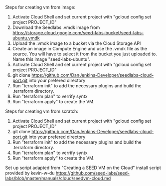 Steps for creating vm from image:

1. Activate Cloud Shell and set current project with "gcloud config set project PROJECT_ID"
2. Download the Seedlabs .vmdk image from https://storage.cloud.google.com/seed-labs-bucket/seed-labs-ubuntu.vmdk
3. Upload the .vmdk image to a bucket via the Cloud Storage API
4. Create an image in Compute Engine and use the .vmdk file as the source. You will have to select it from the bucket you just uploaded to. Name this image "seed-labs-ubuntu".
5. Activate Cloud Shell and set current project with "gcloud config set project PROJECT_ID"
6. git clone https://github.com/DanJenkins-Developer/seedlabs-cloud-port.git into your prefered directory
7. Run "terraform init" to add the necessary plugins and build the .terraform directory.
8. Run "terraform plan" to verrify syntx
9. Run "terraform apply" to create the VM.



Steps for creating vm from scratch:

1. Activate Cloud Shell and set current project with "gcloud config set project PROJECT_ID"
2. git clone https://github.com/DanJenkins-Developer/seedlabs-cloud-port.git into your prefered directory
3. Run "terraform init" to add the necessary plugins and build the .terraform directory.
4. Run "terraform plan" to verrify syntx
5. Run "terraform apply" to create the VM.

Set up script adapted from "Creating a SEED VM on the Cloud" install script provided by kevin-w-du
https://github.com/seed-labs/seed-labs/blob/master/manuals/cloud/seedvm-cloud.md